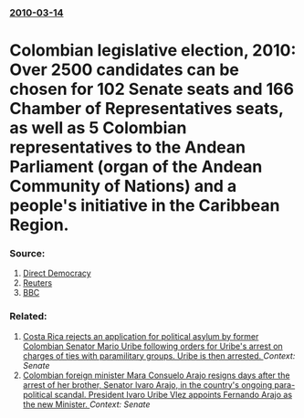 ### [2010-03-14](/news/2010/03/14/index.md)

# Colombian legislative election, 2010: Over 2500 candidates can be chosen for 102 Senate seats and 166 Chamber of Representatives seats, as well as 5 Colombian representatives to the Andean Parliament (organ of the Andean Community of Nations) and a people's initiative in the Caribbean Region. 




### Source:

1. [Direct Democracy](http://mydd.com/2010/3/14/in)
2. [Reuters](http://www.reuters.com/article/idUSTRE62D13U20100314)
3. [BBC](http://news.bbc.co.uk/2/hi/americas/8562087.stm)

### Related:

1. [ Costa Rica rejects an application for political asylum by former Colombian Senator Mario Uribe following orders for Uribe's arrest on charges of ties with paramilitary groups. Uribe is then arrested. ](/news/2008/04/22/costa-rica-rejects-an-application-for-political-asylum-by-former-colombian-senator-mario-uribe-following-orders-for-uribe-s-arrest-on-charg.md) _Context: Senate_
2. [ Colombian foreign minister Mara Consuelo Arajo resigns days after the arrest of her brother, Senator lvaro Arajo, in the country's ongoing para-political scandal.  President lvaro Uribe Vlez appoints Fernando Arajo as the new Minister. ](/news/2007/02/19/colombian-foreign-minister-maria-consuelo-araujo-resigns-days-after-the-arrest-of-her-brother-senator-alvaro-araujo-in-the-country-s-ongo.md) _Context: Senate_
